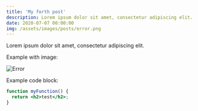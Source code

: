 ```yaml
---
title: 'My forth post'
description: Lorem ipsum dolor sit amet, consectetur adipiscing elit.
date: 2020-07-07 00:00:00
img: /assets/images/posts/error.png
---
```


Lorem ipsum dolor sit amet, consectetur adipiscing elit.

Example with image:

![Error](/assets/images/posts/error.png)

Example code block:

```jsx {1}
function myFunction() {
  return <h2>test</h2>;
}
```
